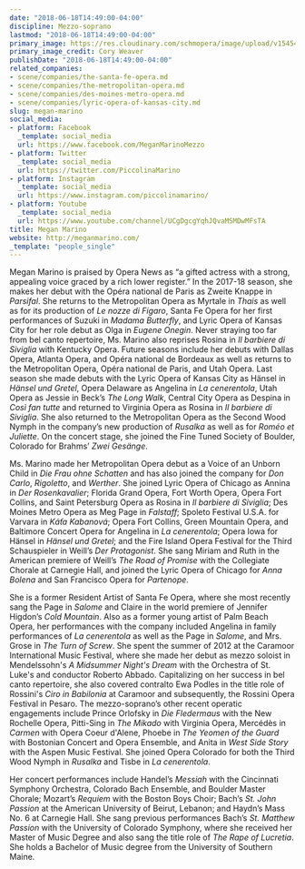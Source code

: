 ```yaml
---
date: "2018-06-18T14:49:00-04:00"
discipline: Mezzo-soprano
lastmod: "2018-06-18T14:49:00-04:00"
primary_image: https://res.cloudinary.com/schmopera/image/upload/v1545409169/media/webhook-uploads/1529347763566/IMG_1701.JPG.JPG
primary_image_credit: Cory Weaver
publishDate: "2018-06-18T14:49:00-04:00"
related_companies:
- scene/companies/the-santa-fe-opera.md
- scene/companies/the-metropolitan-opera.md
- scene/companies/des-moines-metro-opera.md
- scene/companies/lyric-opera-of-kansas-city.md
slug: megan-marino
social_media:
- platform: Facebook
  _template: social_media
  url: https://www.facebook.com/MeganMarinoMezzo
- platform: Twitter
  _template: social_media
  url: https://twitter.com/PiccolinaMarino
- platform: Instagram
  _template: social_media
  url: https://www.instagram.com/piccolinamarino/
- platform: Youtube
  _template: social_media
  url: https://www.youtube.com/channel/UCgDgcgYqhJQvaMSMDwMFsTA
title: Megan Marino
website: http://meganmarino.com/
_template: "people_single"
---
```


Megan Marino is praised by Opera News as “a gifted actress with  a strong, appealing voice graced by a rich lower register.” In the 2017-18 season, she makes her debut with the Opéra national de Paris as Zweite Knappe in *Parsifal*.  She returns to the Metropolitan Opera as Myrtale in *Thais* as well as for its production of *Le nozze di Figaro*, Santa Fe Opera for her first performances of Suzuki in *Madama Butterfly*, and Lyric Opera of Kansas City for her role debut as Olga in *Eugene Onegin*. Never straying too far from bel canto repertoire, Ms. Marino also reprises Rosina in *Il barbiere di Siviglia* with Kentucky Opera.  Future seasons include her debuts with Dallas Opera, Atlanta Opera, and Opéra national de Bordeaux as well as returns to the Metropolitan Opera, Opéra national de Paris, and Utah Opera.  Last season she made debuts with the Lyric Opera of Kansas City as Hänsel in *Hänsel und Gretel*, Opera Delaware as Angelina in *La cenerentola*, Utah Opera as Jessie in Beck’s *The Long Walk*, Central City Opera as Despina in *Così fan tutte* and returned to Virginia Opera as Rosina in *Il barbiere di Siviglia*. She also returned to the Metropolitan Opera as the Second Wood Nymph in the company’s new production of *Rusalka* as well as for *Roméo et Juliette*.  On the concert stage, she joined the Fine Tuned Society of Boulder, Colorado for Brahms’ *Zwei Gesänge*.

Ms. Marino made her Metropolitan Opera debut as a Voice of an Unborn Child in *Die Frau ohne Schatten* and has also joined the company for *Don Carlo*, *Rigoletto*, and *Werther*. She joined Lyric Opera of Chicago as Annina in *Der Rosenkavalier*; Florida Grand Opera, Fort Worth Opera, Opera Fort Collins, and Saint Petersburg Opera as Rosina in *Il barbiere di Siviglia*; Des Moines Metro Opera as Meg Page in *Falstaff*; Spoleto Festival U.S.A. for Varvara in *Káťa Kabanová*; Opera Fort Collins, Green Mountain Opera, and Baltimore Concert Opera for Angelina in *La cenerentola*; Opera Iowa for Hänsel in *Hänsel und Gretel*; and the Fire Island Opera Festival for the Third Schauspieler in Weill’s *Der Protagonist*. She sang Miriam and Ruth in the American premiere of Weill’s *The Road of Promise* with the Collegiate Chorale at Carnegie Hall, and joined the Lyric Opera of Chicago for *Anna Bolena* and San Francisco Opera for *Partenope*.

She is a former Resident Artist of Santa Fe Opera, where she most recently sang the Page in *Salome* and Claire in the world premiere of Jennifer Higdon’s *Cold Mountain*. Also as a former young artist of Palm Beach Opera, her performances with the company included Angelina in family performances of *La cenerentola* as well as the Page in *Salome*, and Mrs. Grose in *The Turn of Screw*. She spent the summer of 2012 at the Caramoor International Music Festival, where she made her debut as mezzo soloist in Mendelssohn's *A Midsummer Night's Dream* with the Orchestra of St. Luke's and conductor Roberto Abbado. Capitalizing on her success in bel canto repertoire, she also covered contralto Ewa Podles in the title role of Rossini's *Ciro in Babilonia* at Caramoor and subsequently, the Rossini Opera Festival in Pesaro. The mezzo-soprano’s other recent operatic engagements include Prince Orlofsky in *Die Fledermaus* with the New Rochelle Opera, Pitti-Sing in *The Mikado* with Virginia Opera, Mercédès in *Carmen* with Opera Coeur d'Alene, Phoebe in *The Yeomen of the Guard* with Bostonian Concert and Opera Ensemble, and Anita in *West Side Story* with the Aspen Music Festival. She joined Opera Colorado for both the Third Wood Nymph in *Rusalka* and Tisbe in *La cenerentola*.

Her concert performances include Handel’s *Messiah* with the Cincinnati Symphony Orchestra, Colorado Bach Ensemble, and Boulder Master Chorale; Mozart’s *Requiem* with the Boston Boys Choir; Bach’s *St. John Passion* at the American University of Beirut, Lebanon; and Haydn’s Mass No. 6 at Carnegie Hall. She sang previous performances Bach’s *St. Matthew Passion* with the University of Colorado Symphony, where she received her Master of Music Degree and also sang the title role of *The Rape of Lucretia*. She holds a Bachelor of Music degree from the University of Southern Maine.
